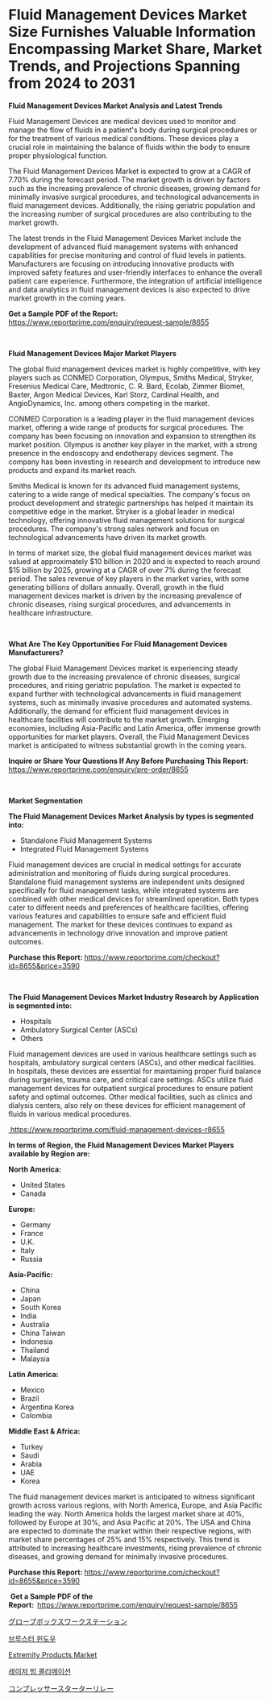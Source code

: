 <p><h1>Fluid Management Devices Market Size Furnishes Valuable Information Encompassing Market Share, Market Trends, and Projections Spanning from 2024 to 2031</h1></p><p><strong>Fluid Management Devices Market Analysis and Latest Trends</strong></p>
<p><p>Fluid Management Devices are medical devices used to monitor and manage the flow of fluids in a patient's body during surgical procedures or for the treatment of various medical conditions. These devices play a crucial role in maintaining the balance of fluids within the body to ensure proper physiological function.</p><p>The Fluid Management Devices Market is expected to grow at a CAGR of 7.70% during the forecast period. The market growth is driven by factors such as the increasing prevalence of chronic diseases, growing demand for minimally invasive surgical procedures, and technological advancements in fluid management devices. Additionally, the rising geriatric population and the increasing number of surgical procedures are also contributing to the market growth.</p><p>The latest trends in the Fluid Management Devices Market include the development of advanced fluid management systems with enhanced capabilities for precise monitoring and control of fluid levels in patients. Manufacturers are focusing on introducing innovative products with improved safety features and user-friendly interfaces to enhance the overall patient care experience. Furthermore, the integration of artificial intelligence and data analytics in fluid management devices is also expected to drive market growth in the coming years.</p></p>
<p><strong>Get a Sample PDF of the Report:&nbsp;</strong> <a href="https://www.reportprime.com/enquiry/request-sample/8655">https://www.reportprime.com/enquiry/request-sample/8655</a></p>
<p>&nbsp;</p>
<p><strong>Fluid Management Devices Major Market Players</strong></p>
<p><p>The global fluid management devices market is highly competitive, with key players such as CONMED Corporation, Olympus, Smiths Medical, Stryker, Fresenius Medical Care, Medtronic, C. R. Bard, Ecolab, Zimmer Biomet, Baxter, Argon Medical Devices, Karl Storz, Cardinal Health, and AngioDynamics, Inc. among others competing in the market.</p><p>CONMED Corporation is a leading player in the fluid management devices market, offering a wide range of products for surgical procedures. The company has been focusing on innovation and expansion to strengthen its market position. Olympus is another key player in the market, with a strong presence in the endoscopy and endotherapy devices segment. The company has been investing in research and development to introduce new products and expand its market reach.</p><p>Smiths Medical is known for its advanced fluid management systems, catering to a wide range of medical specialties. The company's focus on product development and strategic partnerships has helped it maintain its competitive edge in the market. Stryker is a global leader in medical technology, offering innovative fluid management solutions for surgical procedures. The company's strong sales network and focus on technological advancements have driven its market growth.</p><p>In terms of market size, the global fluid management devices market was valued at approximately $10 billion in 2020 and is expected to reach around $15 billion by 2025, growing at a CAGR of over 7% during the forecast period. The sales revenue of key players in the market varies, with some generating billions of dollars annually. Overall, growth in the fluid management devices market is driven by the increasing prevalence of chronic diseases, rising surgical procedures, and advancements in healthcare infrastructure.</p></p>
<p>&nbsp;</p>
<p><strong>What Are The Key Opportunities For Fluid Management Devices Manufacturers?</strong></p>
<p><p>The global Fluid Management Devices market is experiencing steady growth due to the increasing prevalence of chronic diseases, surgical procedures, and rising geriatric population. The market is expected to expand further with technological advancements in fluid management systems, such as minimally invasive procedures and automated systems. Additionally, the demand for efficient fluid management devices in healthcare facilities will contribute to the market growth. Emerging economies, including Asia-Pacific and Latin America, offer immense growth opportunities for market players. Overall, the Fluid Management Devices market is anticipated to witness substantial growth in the coming years.</p></p>
<p><strong>Inquire or Share Your Questions If Any Before Purchasing This Report:</strong> <a href="https://www.reportprime.com/enquiry/pre-order/8655">https://www.reportprime.com/enquiry/pre-order/8655</a></p>
<p>&nbsp;</p>
<p><strong>Market Segmentation</strong></p>
<p><strong>The Fluid Management Devices Market Analysis by types is segmented into:</strong></p>
<p><ul><li>Standalone Fluid Management Systems</li><li>Integrated Fluid Management Systems</li></ul></p>
<p><p>Fluid management devices are crucial in medical settings for accurate administration and monitoring of fluids during surgical procedures. Standalone fluid management systems are independent units designed specifically for fluid management tasks, while integrated systems are combined with other medical devices for streamlined operation. Both types cater to different needs and preferences of healthcare facilities, offering various features and capabilities to ensure safe and efficient fluid management. The market for these devices continues to expand as advancements in technology drive innovation and improve patient outcomes.</p></p>
<p><strong>Purchase this Report:&nbsp;</strong><a href="https://www.reportprime.com/checkout?id=8655&price=3590">https://www.reportprime.com/checkout?id=8655&price=3590</a></p>
<p>&nbsp;</p>
<p><strong>The Fluid Management Devices Market Industry Research by Application is segmented into:</strong></p>
<p><ul><li>Hospitals</li><li>Ambulatory Surgical Center (ASCs)</li><li>Others</li></ul></p>
<p><p>Fluid management devices are used in various healthcare settings such as hospitals, ambulatory surgical centers (ASCs), and other medical facilities. In hospitals, these devices are essential for maintaining proper fluid balance during surgeries, trauma care, and critical care settings. ASCs utilize fluid management devices for outpatient surgical procedures to ensure patient safety and optimal outcomes. Other medical facilities, such as clinics and dialysis centers, also rely on these devices for efficient management of fluids in various medical procedures.</p></p>
<p><a href="https://www.reportprime.com/fluid-management-devices-r8655">&nbsp;https://www.reportprime.com/fluid-management-devices-r8655</a></p>
<p><strong>In terms of Region, the Fluid Management Devices Market Players available by Region are:</strong></p>
<p>
    <p> <strong> North America: </strong>
        <ul>
            <li>United States</li>
            <li>Canada</li>
        </ul>
        </p> 
    <p> <strong> Europe: </strong>
        <ul>
            <li>Germany</li>
            <li>France</li>
            <li>U.K.</li>
            <li>Italy</li>
            <li>Russia</li>
        </ul>
        </p> 
    <p> <strong> Asia-Pacific: </strong>
        <ul>
            <li>China</li>
            <li>Japan</li>
            <li>South Korea</li>
            <li>India</li>
            <li>Australia</li>
            <li>China Taiwan</li>
            <li>Indonesia</li>
            <li>Thailand</li>
            <li>Malaysia</li>
        </ul>
        </p> 
    <p> <strong> Latin America: </strong>
        <ul>
            <li>Mexico</li>
            <li>Brazil</li>
            <li>Argentina Korea</li>
            <li>Colombia</li>
        </ul>
        </p> 
    <p> <strong> Middle East & Africa: </strong>
        <ul>
            <li>Turkey</li>
            <li>Saudi</li>
            <li>Arabia</li>
            <li>UAE</li>
            <li>Korea</li>
        </ul>
    </p>
    </p>
<p><p>The fluid management devices market is anticipated to witness significant growth across various regions, with North America, Europe, and Asia Pacific leading the way. North America holds the largest market share at 40%, followed by Europe at 30%, and Asia Pacific at 20%. The USA and China are expected to dominate the market within their respective regions, with market share percentages of 25% and 15% respectively. This trend is attributed to increasing healthcare investments, rising prevalence of chronic diseases, and growing demand for minimally invasive procedures.</p></p>
<p><strong>Purchase this Report: </strong><a href="https://www.reportprime.com/checkout?id=8655&price=3590">https://www.reportprime.com/checkout?id=8655&price=3590</a></p>
<p>&nbsp;<strong>Get a Sample PDF of the Report:&nbsp;&nbsp;</strong><a href="https://www.reportprime.com/enquiry/request-sample/8655">https://www.reportprime.com/enquiry/request-sample/8655</a></p>
<p><strong></strong></p>
<p><p><a href="https://github.com/mm14022023/Market-Research-Report-List-1/blob/main/357747877500.md">グローブボックスワークステーション</a></p><p><a href="https://github.com/JosefaRice/Market-Research-Report-List-1/blob/main/223948673235.md">브루스터 윈도우</a></p><p><a href="https://github.com/AnnChovey2023/Market-Research-Report-List-1/blob/main/extremity-products-market.md">Extremity Products Market</a></p><p><a href="https://github.com/fernandotryO5lson96765/Market-Research-Report-List-1/blob/main/799975373234.md">레이저 빔 콜리메이션</a></p><p><a href="https://github.com/RudySimonis2023/Market-Research-Report-List-1/blob/main/448987977501.md">コンプレッサースターターリレー</a></p></p>